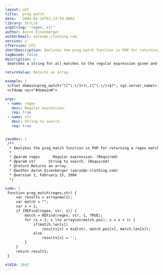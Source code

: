 ```yaml
---
layout: udf
title:  preg_match
date:   2004-02-16T01:13:19.000Z
library: StrLib
argString: "regex, str"
author: Aaron Eisenberger
authorEmail: aaron@x-clothing.com
version: 1
cfVersion: CF5
shortDescription: Emulates the preg_match function in PHP for returning a regex match along with any backreferences.
tagBased: false
description: |
 Searches a string for all matches to the regular expression given and puts them in an array along with any backreferences.

returnValue: Returns an array.

example: |
 <cfset domain=preg_match("([^\.\/]+)\.([^\.\/]+$)", cgi.server_name)>
 <cfdump var="#domain#">

args:
 - name: regex
   desc: Regular expression.
   req: true
 - name: str
   desc: String to search.
   req: true


javaDoc: |
 /**
  * Emulates the preg_match function in PHP for returning a regex match along with any backreferences.
  * 
  * @param regex      Regular expression. (Required)
  * @param str      String to search. (Required)
  * @return Returns an array. 
  * @author Aaron Eisenberger (aaron@x-clothing.com) 
  * @version 1, February 15, 2004 
  */

code: |
 function preg_match(regex,str) {
     var results = arraynew(1);
     var match = "";
     var x = 1;
     if (REFind(regex, str, 1)) { 
         match = REFind(regex, str, 1, TRUE); 
         for (x = 1; x lte arrayLen(match.pos); x = x + 1) {
             if(match.len[x])
                 results[x] = mid(str, match.pos[x], match.len[x]);
             else
                 results[x] = '';
         }
     }
     return results;
 }

oldId: 1042
---
```


